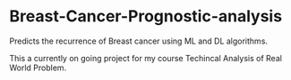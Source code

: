 # Breast-Cancer-Prognostic-analysis
Predicts the recurrence of Breast cancer using ML and DL algorithms. 

This a currently on going project for my course Techincal Analysis of Real World Problem. 
